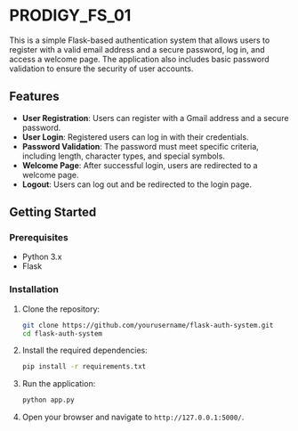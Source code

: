 # PRODIGY_FS_01
This is a simple Flask-based authentication system that allows users to register with a valid email address and a secure password, log in, and access a welcome page. The application also includes basic password validation to ensure the security of user accounts.

## Features

- **User Registration**: Users can register with a Gmail address and a secure password.
- **User Login**: Registered users can log in with their credentials.
- **Password Validation**: The password must meet specific criteria, including length, character types, and special symbols.
- **Welcome Page**: After successful login, users are redirected to a welcome page.
- **Logout**: Users can log out and be redirected to the login page.

## Getting Started

### Prerequisites

- Python 3.x
- Flask

### Installation

1. Clone the repository:

    ```bash
    git clone https://github.com/yourusername/flask-auth-system.git
    cd flask-auth-system
    ```

2. Install the required dependencies:

    ```bash
    pip install -r requirements.txt
    ```

3. Run the application:

    ```bash
    python app.py
    ```

4. Open your browser and navigate to `http://127.0.0.1:5000/`.
